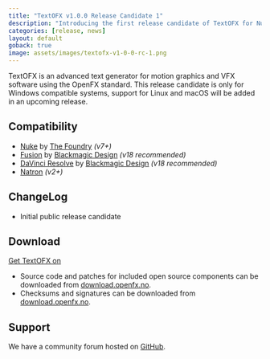 ```yaml
---
title: "TextOFX v1.0.0 Release Candidate 1"
description: "Introducing the first release candidate of TextOFX for Nuke, Fusion, Resolve and Natron on Windows."
categories: [release, news]
layout: default
goback: true
image: assets/images/textofx-v1-0-0-rc-1.png
---
```


TextOFX is an advanced text generator for motion graphics and VFX software using the OpenFX standard. This release candidate is only for Windows compatible systems, support for Linux and macOS will be added in an upcoming release.

## Compatibility

* [Nuke](https://www.foundry.com/products/nuke) by [The Foundry](https://www.foundry.com/) *(v7+)*
* [Fusion](https://www.blackmagicdesign.com/no/products/fusion) by [Blackmagic Design](https://blackmagicdesign.com) *(v18 recommended)*
* [DaVinci Resolve](https://www.blackmagicdesign.com/products/davinciresolve) by [Blackmagic Design](https://blackmagicdesign.com) *(v18 recommended)*
* [Natron](https://natrongithub.github.io/) *(v2+)*

## ChangeLog

* Initial public release candidate

## Download

<script src="https://gumroad.com/js/gumroad.js"></script>
<a class="gumroad-button" href="https://rodlie.gumroad.com/l/spjxu">Get TextOFX on</a>

* Source code and patches for included open source components can be downloaded from [download.openfx.no](https://download.openfx.no/source/).
* Checksums and signatures can be downloaded from [download.openfx.no](https://download.openfx.no/software/TextOFX/releases/v1.0/).

## Support

We have a community forum hosted on [GitHub](https://github.com/nettstudio/text.openfx.no/discussions).
